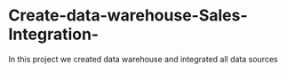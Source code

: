 # Create-data-warehouse-Sales-Integration-
In this project we created data warehouse and integrated all data sources
